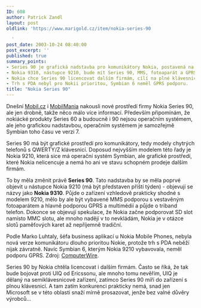 ```yaml
---
ID: 608
author: Patrick Zandl
layout: post
oldlink: 'https://www.marigold.cz/item/nokia-series-90

  '
post_date: 2003-10-24 08:40:00
post_excerpt: ''
published: true
summary_points:
- Series 90 je grafická nadstavba pro komunikátory Nokia, postavená na Symbianu 7.
- Nokia 9310, nástupce 9210, bude mít Series 90, MMS, fotoaparát a GPRS.
- Nokia chce Series 90 licencovat dalším firmám, cílí na plné klávesnice.
- Trh s PDA nebyl pro Nokii prioritou, Symbian 6 neměl GPRS podporu.
title: "Nokia Series 90"
---
```


<p>
Dnešní <A href="http://mobil.idnes.cz/zprava.html?zprava=25404" target=_blank>Mobil.cz</A> i <A href="http://www.mobilmania.cz/Bleskovky/AR.asp?ARI=105541" target=_blank>MobilMania</A> nakousli nové prostředí firmy Nokia Series 90, ale jen drobně, takže něco málo více informací. Především připomínám, že nokiácké produkty Series 60 a budoucně i 90 nejsou operačním systémem, ale jeho grafickou nadstavbou, operačním systémem je samozřejmě Symbian toho času ve verzi 7. </p>

<p>
Series 90 má být grafické prostředí pro komunikátory, tedy modely chytrých telefonů s QWERTY/Z klávesnicí. Doposud nejvyšším modelem této řady je Nokia 9210, která sice má operační systém Symbian, ale grafické prostředí, které Nokia nelicencuje a nemá ho ani ve stavu schopném prodeje dalším firmám. </p>

<p>
To by měla změnit právě <STRONG>Series 90</STRONG>. Tato nadstavba by se měla poprvé objevit u nástupce Nokia 9210 (má být představen příští týden) - objevují se názvy jako <STRONG>Nokia 9310</STRONG>. Půjde o zařízení vzhledově prakticky shodné s modelem 9210, mělo by ale být vybavené MMS podporou s vestavěným fotoaparátem a hlavně podporou GPRS a multimédií&#160;a půjde o triband telefon. Dokonce se objevují spekulace, že Nokia začne podporovat SD slot namísto MMC slotu, ale mnoho nadějí v to nevkládám, Nokia je v otázce slotů paměťových karet až nepříjemně tradiční. </p>

<p>
Podle Marko Luhtaly, šéfa business aplikací u Nokia Mobile Phones, nebyla nová verze komunikátoru dlouho prioritou Nokie, protože trh s PDA neběží nijak závratně. Navíc Symbian 6, kterým Nokia 9210 vybavovala, neměl podporu GPRS. Zdroj: <A href="http://www.computerwire.info/brnews/008A060E2C575E3680256D51005A702E" target=_blank>ComputerWire</A>.</p>

<p>
Series 90 by Nokia chtěla licencovat i dalším firmám. Často se říká, že tak bude bojovat proti UIQ od Ericssonu, ale mnoho tomu nevěřím, UIQ je dělaný na semiklávesnicové zařízení, zatímco Series 90 míří do zařízení s plnou klávesnicí. A tam zatím konkurenci prakticky nemá, snad jen Microsoft se v této oblasti snaží mírně prosazovat, jenže bez valné důvěry výrobců...</p>